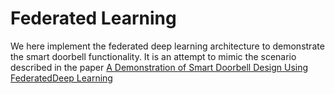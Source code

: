 # Federated Learning
We here implement the federated deep learning architecture to demonstrate the smart doorbell functionality.
It is an attempt to mimic the scenario described in the paper [A Demonstration of Smart Doorbell Design Using FederatedDeep Learning](https://arxiv.org/pdf/2010.09687.pdf)
